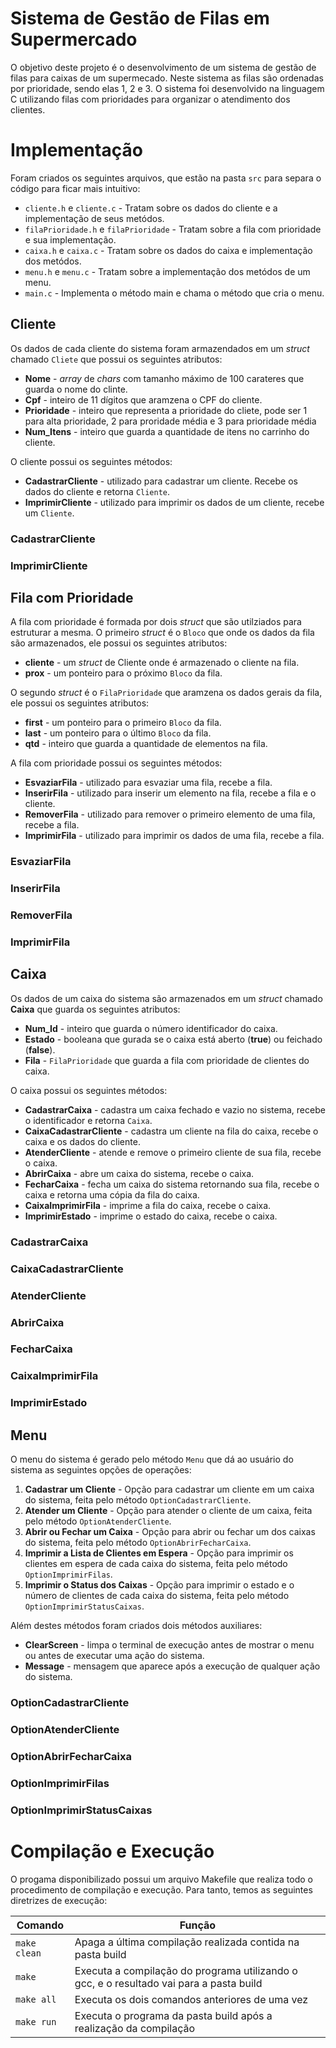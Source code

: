 # Sistema de Gestão de Filas em Supermercado

O objetivo deste projeto é o desenvolvimento de um sistema de gestão de filas para caixas de um supermecado. Neste sistema as filas são ordenadas por prioridade, sendo elas 1, 2 e 3. O sistema foi desenvolvido na linguagem C utilizando filas com prioridades para organizar o atendimento dos clientes.

# Implementação

Foram criados os seguintes arquivos, que estão na pasta `src` para separa o código para ficar mais intuitivo:

- `cliente.h` e `cliente.c` - Tratam sobre os dados do cliente e a implementação de seus metódos.
- `filaPrioridade.h` e `filaPrioridade` - Tratam sobre a fila com prioridade e sua implementação.
- `caixa.h` e `caixa.c` - Tratam sobre os dados do caixa e implementação dos metódos.
- `menu.h` e `menu.c` - Tratam sobre a implementação dos metódos de um menu.
- `main.c` - Implementa o método main e chama o método que cria o menu.

## Cliente

Os dados de cada cliente do sistema foram armazendados em um *struct* chamado `Cliete` que possui os seguintes atributos:

- **Nome** - *array* de *chars* com tamanho máximo de 100 carateres que guarda o nome do clinte.
- **Cpf** - inteiro de 11 dígitos que aramzena o CPF do cliente.
- **Prioridade** - inteiro que representa a prioridade do cliete, pode ser 1 para alta prioridade, 2 para proridade média e 3 para prioridade média
- **Num_Itens** - inteiro que guarda a quantidade de itens no carrinho do cliente.

O cliente possui os seguintes métodos:

- **CadastrarCliente** - utilizado para cadastrar um cliente. Recebe os dados do cliente e retorna `Cliente`.
- **ImprimirCliente** - utilizado para imprimir os dados de um cliente, recebe um `Cliente`.

### CadastrarCliente

### ImprimirCliente

## Fila com Prioridade

A fila com prioridade é formada por dois *struct* que são utilziados para estruturar a mesma. O primeiro *struct* é o `Bloco` que onde os dados da fila são armazenados, ele possui os seguintes atributos:

- **cliente** - um *struct* de Cliente onde é armazenado o cliente na fila.
- **prox** - um ponteiro para o próximo `Bloco` da fila.

O segundo *struct* é o `FilaPrioridade` que aramzena os dados gerais da fila, ele possui os seguintes atributos:

- **first** - um ponteiro para o primeiro `Bloco` da fila.
- **last** - um ponteiro para o último `Bloco` da fila.
- **qtd** - inteiro que guarda a quantidade de elementos na fila.

A fila com prioridade possui os seguintes métodos:

- **EsvaziarFila** - utilizado para esvaziar uma fila, recebe a fila.
- **InserirFila** - utilizado para inserir um elemento na fila, recebe a fila e o cliente.
- **RemoverFila** - utilizado para remover o primeiro elemento de uma fila, recebe a fila.
- **ImprimirFila** - utilizado para imprimir os dados de uma fila, recebe a fila.

### EsvaziarFila

### InserirFila

### RemoverFila

### ImprimirFila

## Caixa

Os dados de um caixa do sistema são armazenados em um *struct* chamado **Caixa** que guarda os seguintes atributos:

- **Num_Id** - inteiro que guarda o número identificador do caixa.
- **Estado** - booleana que gurada se o caixa está aberto (**true**) ou feichado (**false**).
- **Fila** - `FilaPrioridade` que guarda a fila com prioridade de clientes do caixa.

O caixa possui os seguintes métodos:

- **CadastrarCaixa** - cadastra um caixa fechado e vazio no sistema, recebe o identificador e retorna `Caixa`.
- **CaixaCadastrarCliente** - cadastra um cliente na fila do caixa, recebe o caixa e os dados do cliente.
- **AtenderCliente** - atende e remove o primeiro cliente de sua fila, recebe o caixa.
- **AbrirCaixa** - abre um caixa do sistema, recebe o caixa.
- **FecharCaixa** - fecha um caixa do sistema retornando sua fila, recebe o caixa e retorna uma cópia da fila do caixa.
- **CaixaImprimirFila** - imprime a fila do caixa, recebe o caixa.
- **ImprimirEstado** - imprime o estado do caixa, recebe o caixa.

### CadastrarCaixa

### CaixaCadastrarCliente

### AtenderCliente

### AbrirCaixa

### FecharCaixa

### CaixaImprimirFila

### ImprimirEstado

## Menu

O menu do sistema é gerado pelo método `Menu` que dá ao usuário do sistema as seguintes opções de operações:

1. **Cadastrar um Cliente** - Opção para cadastrar um cliente em um caixa do sistema, feita pelo método `OptionCadastrarCliente`.
2. **Atender um Cliente** - Opção para atender o cliente de um caixa, feita pelo método `OptionAtenderCliente`.
3. **Abrir ou Fechar um Caixa** - Opção para abrir ou fechar um dos caixas do sistema, feita pelo método `OptionAbrirFecharCaixa`.
4. **Imprimir a Lista de Clientes em Espera** - Opção para imprimir os clientes em espera de cada caixa do sistema, feita pelo método `OptionImprimirFilas`.
5. **Imprimir o Status dos Caixas** - Opção para imprimir o estado e o número de clientes de cada caixa do sistema, feita pelo método `OptionImprimirStatusCaixas`.

Além destes métodos foram criados dois métodos auxiliares:

- **ClearScreen** - limpa o terminal de execução antes de mostrar o menu ou antes de executar uma ação do sistema.
- **Message** - mensagem que aparece após a execução de qualquer ação do sistema.

### OptionCadastrarCliente

### OptionAtenderCliente

### OptionAbrirFecharCaixa

### OptionImprimirFilas

### OptionImprimirStatusCaixas

# Compilação e Execução

O progama disponibilizado possui um arquivo Makefile que realiza todo o procedimento de compilação e execução. Para tanto, temos as seguintes diretrizes de execução:


| Comando                |  Função                                                                                           |                     
| -----------------------| ------------------------------------------------------------------------------------------------- |
|  `make clean`          | Apaga a última compilação realizada contida na pasta build                                        |
|  `make`                | Executa a compilação do programa utilizando o gcc, e o resultado vai para a pasta build             |
|  `make all`            | Executa os dois comandos anteriores de uma vez                                          |
|  `make run`            | Executa o programa da pasta build após a realização da compilação                                   |